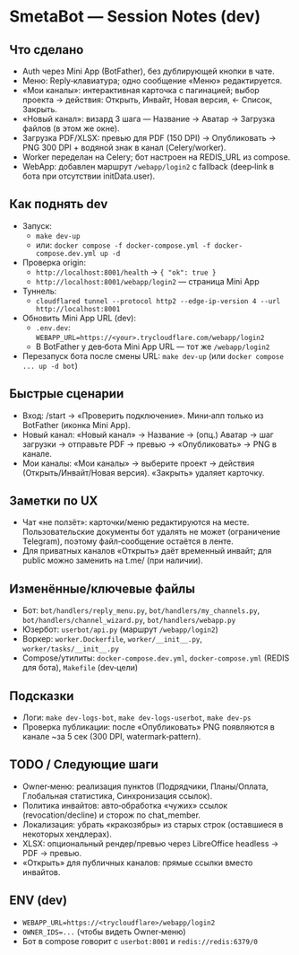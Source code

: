 # SmetaBot — Session Notes (dev)

## Что сделано
- Auth через Mini App (BotFather), без дублирующей кнопки в чате.
- Меню: Reply‑клавиатура; одно сообщение «Меню» редактируется.
- «Мои каналы»: интерактивная карточка с пагинацией; выбор проекта → действия: Открыть, Инвайт, Новая версия, ← Список, Закрыть.
- «Новый канал»: визард 3 шага — Название → Аватар → Загрузка файлов (в этом же окне).
- Загрузка PDF/XLSX: превью для PDF (150 DPI) → Опубликовать → PNG 300 DPI + водяной знак в канал (Celery/worker).
- Worker переделан на Celery; бот настроен на REDIS_URL из compose.
- WebApp: добавлен маршрут `/webapp/login2` с fallback (deep‑link в бота при отсутствии initData.user).

## Как поднять dev
- Запуск:
  - `make dev-up`
  - или: `docker compose -f docker-compose.yml -f docker-compose.dev.yml up -d`
- Проверка origin:
  - `http://localhost:8001/health` → `{ "ok": true }`
  - `http://localhost:8001/webapp/login2` — страница Mini App
- Туннель:
  - `cloudflared tunnel --protocol http2 --edge-ip-version 4 --url http://localhost:8001`
- Обновить Mini App URL (dev):
  - `.env.dev`: `WEBAPP_URL=https://<your>.trycloudflare.com/webapp/login2`
  - В BotFather у дев‑бота Mini App URL — тот же `/webapp/login2`
- Перезапуск бота после смены URL: `make dev-up` (или `docker compose ... up -d bot`)

## Быстрые сценарии
- Вход: /start → «Проверить подключение». Мини‑апп только из BotFather (иконка Mini App).
- Новый канал: «Новый канал» → Название → (опц.) Аватар → шаг загрузки → отправьте PDF → превью → «Опубликовать» → PNG в канале.
- Мои каналы: «Мои каналы» → выберите проект → действия (Открыть/Инвайт/Новая версия). «Закрыть» удаляет карточку.

## Заметки по UX
- Чат «не ползёт»: карточки/меню редактируются на месте. Пользовательские документы бот удалять не может (ограничение Telegram), поэтому файл‑сообщение остаётся в ленте.
- Для приватных каналов «Открыть» даёт временный инвайт; для public можно заменить на t.me/<username> (при наличии).

## Изменённые/ключевые файлы
- Бот: `bot/handlers/reply_menu.py`, `bot/handlers/my_channels.py`, `bot/handlers/channel_wizard.py`, `bot/handlers/webapp.py`
- Юзербот: `userbot/api.py` (маршрут `/webapp/login2`)
- Воркер: `worker.Dockerfile`, `worker/__init__.py`, `worker/tasks/__init__.py`
- Compose/утилиты: `docker-compose.dev.yml`, `docker-compose.yml` (REDIS для бота), `Makefile` (dev‑цели)

## Подсказки
- Логи: `make dev-logs-bot`, `make dev-logs-userbot`, `make dev-ps`
- Проверка публикации: после «Опубликовать» PNG появляются в канале ~за 5 сек (300 DPI, watermark‑pattern).

## TODO / Следующие шаги
- Owner‑меню: реализация пунктов (Подрядчики, Планы/Оплата, Глобальная статистика, Синхронизация ссылок).
- Политика инвайтов: авто‑обработка «чужих» ссылок (revocation/decline) и сторож по chat_member.
- Локализация: убрать «кракозябры» из старых строк (оставшиеся в некоторых хендлерах).
- XLSX: опциональный рендер/превью через LibreOffice headless → PDF → превью.
- «Открыть» для публичных каналов: прямые ссылки вместо инвайтов.

## ENV (dev)
- `WEBAPP_URL=https://<trycloudflare>/webapp/login2`
- `OWNER_IDS=...` (чтобы видеть Owner‑меню)
- Бот в compose говорит с `userbot:8001` и `redis://redis:6379/0`

